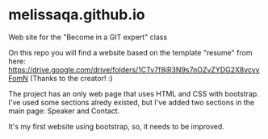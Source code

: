 # melissaqa.github.io

Web site for the "Become in a GIT expert" class

On this repo you will find a website based on the template "resume" from here: https://drive.google.com/drive/folders/1CTv7f8jR3N9s7nOZvZYDG2X8vcyyFomN (Thanks to the creator! :)

The project has an only web page that uses HTML and CSS with bootstrap. I've used some sections alredy existed, but I've added two sections in the main page: Speaker and Contact.

It's my first website using bootstrap, so, it needs to be improved.
